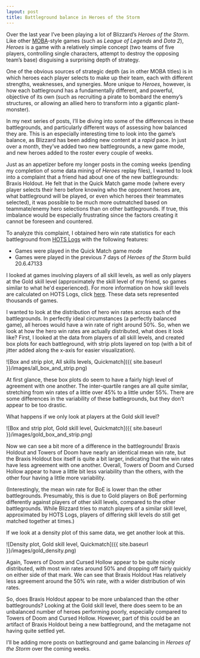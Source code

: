 ```yaml
---
layout: post
title: Battleground balance in Heroes of the Storm
---
```


Over the last year I’ve been playing a lot of Blizzard’s *Heroes of the Storm*. Like other [MOBA](https://en.wikipedia.org/wiki/Multiplayer_online_battle_arena)-style games (such as *League of Legends* and *Dota 2*), *Heroes* is a game with a relatively simple concept (two teams of five players, controlling single characters, attempt to destroy the opposing team’s base) disguising a surprising depth of strategy.

One of the obvious sources of strategic depth (as in other MOBA titles) is in which heroes each player selects to make up their team, each with different strengths, weaknesses, and synergies. More unique to *Heroes*, however, is how each battleground has a fundamentally different, and powerful, objective of its own (such as recruiting a pirate to bombard the enemy’s structures, or allowing an allied hero to transform into a gigantic plant-monster).

In my next series of posts, I’ll be diving into some of the differences in these battlegrounds, and particularly different ways of assessing how balanced they are. This is an especially interesting time to look into the game’s balance, as Blizzard has been adding new content at a *rapid* pace. In just over a month, they’ve added two new battlegrounds, a new game mode, and new heroes added to the roster every couple of weeks.

Just as an appetizer before my longer posts in the coming weeks (pending my completion of some data mining of *Heroes* replay files), I wanted to look into a complaint that a friend had about one of the new battlegrounds: Braxis Holdout. He felt that in the Quick Match game mode (where every player selects their hero before knowing who the opponent heroes are, what battleground will be played, or even which heroes their teammates selected), it was possible to be much more outmatched based on teammate/enemy hero selections than on other battlegrounds. If true, this imbalance would be especially frustrating since the factors creating it cannot be foreseen and countered.

To analyze this complaint, I obtained hero win rate statistics for each battleground from [HOTS Logs](http://www.hotslogs.com) with the following features:

* Games were played in the Quick Match game mode
* Games were played in the previous 7 days of *Heroes of the Storm* build 20.6.47133

I looked at games involving players of all skill levels, as well as only players at the Gold skill level (approximately the skill level of my friend, so games similar to what he'd experienced). For more information on how skill levels are calculated on HOTS Logs, click [here](http://www.hotslogs.com/Info/MMRInformation). These data sets represented thousands of games.

I wanted to look at the distribution of hero win rates across each of the battlegrounds. In perfectly ideal circumstances (a perfectly balanced game), all heroes would have a win rate of right around 50%. So, when we look at how the hero win rates are actually distributed, what does it look like? First, I looked at the data from players of all skill levels, and created box plots for each battleground, with strip plots layered on top (with a bit of jitter added along the x-axis for easier visualization).

![Box and strip plot, All skills levels, Quickmatch]({{ site.baseurl }}/images/all_box_and_strip.png)

At first glance, these box plots do seem to have a fairly high level of agreement with one another. The inter-quartile ranges are all quite similar, stretching from win rates of a little over 45% to a little under 55%. There are some differences in the variability of these battlegrounds, but they don’t appear to be too drastic.

What happens if we only look at players at the Gold skill level?

![Box and strip plot, Gold skill level, Quickmatch]({{ site.baseurl }}/images/gold_box_and_strip.png)

Now we can see a bit more of a difference in the battlegrounds! Braxis Holdout and Towers of Doom have nearly an identical mean win rate, but the Braxis Holdout box itself is quite a bit larger, indicating that the win rates have less agreement with one another. Overall, Towers of Doom and Cursed Hollow appear to have a little bit less variability than the others, with the other four having a little more variability.

(Interestingly, the mean win rate for BoE is lower than the other battlegrounds. Presumably, this is due to Gold players on BoE performing differently against players of other skill levels, compared to the other battlegrounds. While Blizzard tries to match players of a similar skill level, approximated by HOTS Logs, players of differing skill levels do still get matched together at times.)

If we look at a density plot of this same data, we get another look at this.

![Density plot, Gold skill level, Quickmatch]({{ site.baseurl }}/images/gold_density.png)

Again, Towers of Doom and Cursed Hollow appear to be quite nicely distributed, with most win rates around 50% and dropping off fairly quickly on either side of that mark. We can see that Braxis Holdout Has relatively less agreement around the 50% win rate, with a wider distribution of win rates.

So, does Braxis Holdout appear to be more unbalanced than the other battlegrounds? Looking at the Gold skill level, there does seem to be an unbalanced number of heroes performing poorly, especially compared to Towers of Doom and Cursed Hollow. However, part of this could be an artifact of Braxis Holdout being a new battleground, and the metagame not having quite settled yet.

I’ll be adding more posts on battleground and game balancing in *Heroes of the Storm* over the coming weeks.
